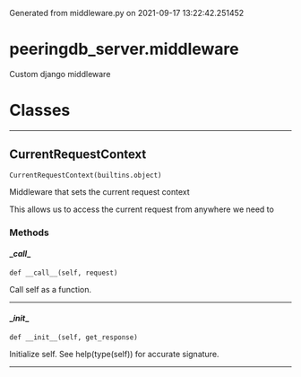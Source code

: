Generated from middleware.py on 2021-09-17 13:22:42.251452

# peeringdb_server.middleware

Custom django middleware

# Classes
---

## CurrentRequestContext

```
CurrentRequestContext(builtins.object)
```

Middleware that sets the current request context

This allows us to access the current request from anywhere we need to


### Methods

#### \__call__
`def __call__(self, request)`

Call self as a function.

---
#### \__init__
`def __init__(self, get_response)`

Initialize self.  See help(type(self)) for accurate signature.

---
